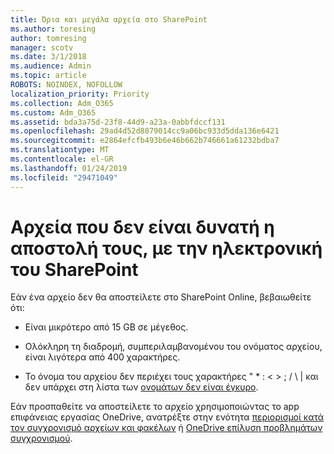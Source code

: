 ```yaml
---
title: Όρια και μεγάλα αρχεία στο SharePoint
ms.author: toresing
author: tomresing
manager: scotv
ms.date: 3/1/2018
ms.audience: Admin
ms.topic: article
ROBOTS: NOINDEX, NOFOLLOW
localization_priority: Priority
ms.collection: Adm_O365
ms.custom: Adm_O365
ms.assetid: bda3a75d-23f8-44d9-a23a-0abbfdccf131
ms.openlocfilehash: 29ad4d52d8879014cc9a06bc933d5dda136e6421
ms.sourcegitcommit: e2864efcfb493b6e46b662b746661a61232bdba7
ms.translationtype: MT
ms.contentlocale: el-GR
ms.lasthandoff: 01/24/2019
ms.locfileid: "29471049"
---
```

# <a name="files-that-cant-be-uploaded-to-sharepoint-online"></a>Αρχεία που δεν είναι δυνατή η αποστολή τους, με την ηλεκτρονική του SharePoint

Εάν ένα αρχείο δεν θα αποστείλετε στο SharePoint Online, βεβαιωθείτε ότι:
  
- Είναι μικρότερο από 15 GB σε μέγεθος.
    
- Ολόκληρη τη διαδρομή, συμπεριλαμβανομένου του ονόματος αρχείου, είναι λιγότερα από 400 χαρακτήρες.
    
- Το όνομα του αρχείου δεν περιέχει τους χαρακτήρες " \* : \< \> ; / \ | και δεν υπάρχει στη λίστα των [ονομάτων δεν είναι έγκυρο](https://go.microsoft.com/fwlink/?linkid=866430).
    
Εάν προσπαθείτε να αποστείλετε το αρχείο χρησιμοποιώντας το app επιφάνειας εργασίας OneDrive, ανατρέξτε στην ενότητα [περιορισμοί κατά τον συγχρονισμό αρχείων και φακέλων](http://go.microsoft.com/fwlink/p/?LinkID=717734) ή [OneDrive επίλυση προβλημάτων συγχρονισμού](https://go.microsoft.com/fwlink/?linkid=866431).
  

